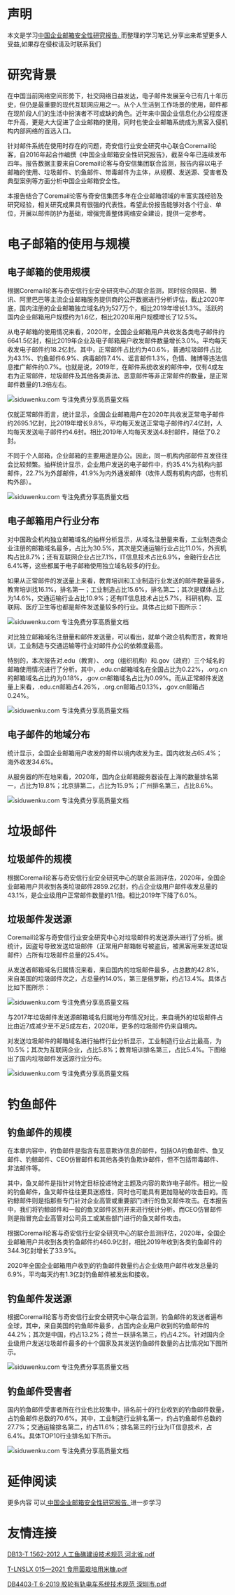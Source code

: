 # 声明 
本文是学习[中国企业邮箱安全性研究报告. ](https://siduwenku.com/view/55003?f=new_2023)而整理的学习笔记,分享出来希望更多人受益,如果存在侵权请及时联系我们
  
  
# 研究背景  
  
在中国当前网络空间形势下，社交网络日益发达，电子邮件发展至今已有几十年历史，但仍是最重要的现代互联网应用之一。从个人生活到工作场景的使用，邮件都在现阶段人们的生活中扮演者不可或缺的角色。近年来中国企业信息化办公程度逐年升高，更是大大促进了企业邮箱的使用，同时也使企业邮箱系统成为黑客入侵机构内部网络的首选入口。  
  
针对邮件系统在使用时存在的问题，奇安信行业安全研究中心联合Coremail论客，自2016年起合作编撰《中国企业邮箱安全性研究报告》，截至今年已连续发布四年。报告数据主要来自Coremail论客与奇安信集团联合监测，报告内容以电子邮箱的使用、垃圾邮件、钓鱼邮件、带毒邮件为主体，从规模、发送源、受害者及典型案例等方面分析中国企业邮箱安全性。  
  
本报告结合了Coremail论客与奇安信集团多年在企业邮箱领域的丰富实践经验及研究经验，相关研究成果具有很强的代表性。希望此份报告能够对各个行业、单位，开展以邮件防护为基础，增强完善整体网络安全建设，提供一定参考。  
  
# 电子邮箱的使用与规模  
  
## 电子邮箱的使用规模  
  
根据Coremail论客与奇安信行业安全研究中心的联合监测，同时综合网易、腾讯、阿里巴巴等主流企业邮箱服务提供商的公开数据进行分析评估，截止2020年底，国内注册的企业邮箱独立域名约为527万个，相比2019年增长1.3%。活跃的国内企业邮箱用户规模约为1.6亿，相比2020年用户规模增长了12.5%。  
  
从电子邮箱的使用情况来看，2020年，全国企业邮箱用户共收发各类电子邮件约6641.5亿封，相比2019年企业及电子邮箱用户收发邮件数量增长3.0%。平均每天收发电子邮件约18.2亿封。其中，正常邮件占比约为40.6%，普通垃圾邮件占比为43.1%、钓鱼邮件6.9%、病毒邮件7.4%、谣言邮件1.3%，色情、赌博等违法信息推广邮件约0.7%。也就是说，2019年，在邮件系统收发的邮件中，仅有4成左右为正常邮件，垃圾邮件及其他各类非法、恶意邮件等非正常邮件的数量，是正常邮件数量的1.3倍左右。  
  
![siduwenku.com 专注免费分享高质量文档](http://public.host.github5.com/media/3d31f7347f4f81c63064ca035890fa2a.png)  
  
仅就正常邮件而言，统计显示，全国企业邮箱用户在2020年共收发正常电子邮件约2695.1亿封，比2019年增长9.8%，平均每天发送正常电子邮件约7.4亿封，人均每天发送电子邮件约4.6封。相比2019年人均每天发送4.8封邮件，降低了0.2封。  
  
不同于个人邮箱，企业邮箱的主要用途是办公。因此，同一机构内部邮件互发往往会比较频繁。抽样统计显示，企业用户发送的电子邮件中，约35.4%为机构内部邮件，22.7%为外部邮件，41.9%为内外通发邮件（收件人既有机构内部，也有机构外部）。  
  
![siduwenku.com 专注免费分享高质量文档](http://public.host.github5.com/media/434c946286b3d4a27188a9a87f8a4769.png)  
  
## 电子邮箱用户行业分布  
  
对中国政企机构独立邮箱域名的抽样分析显示，从域名注册量来看，工业制造类企业注册的邮箱域名最多，占比为30.5%，其次是交通运输行业占比11.0%，外资机构占比8.7%；还有互联网企业占比7.1%，IT信息技术占比6.9%，金融行业占比6.4%等，这些都属于电子邮箱使用独立域名较多的行业。  
  
如果从正常邮件的发送量上来看，教育培训和工业制造行业发送的邮件数量最多，教育培训找16.1%，排名第一；工业制造占比15.6%，排名第二；其次是媒体占比为14.6%，交通运输行业占比10.9%；还有IT信息技术占比5.7%，科研机构、互联网、医疗卫生等也都是邮件发送量较多的行业。具体占比如下图所示：  
  
![siduwenku.com 专注免费分享高质量文档](http://public.host.github5.com/media/79d77f10b8590226ca9c5dd2fbc5d934.png)  
  
对比独立邮箱域名注册量和邮件发送量，可以看出，就单个政企机构而言，教育培训，工业制造与交通运输等行业对邮件办公的依赖度最高。  
  
特别的，本次报告对.edu（教育）、.org（组织机构）和.gov（政府）三个域名的邮箱使用情况进行了分析。其中，.edu.cn邮箱域名在全国占比为0.22%，.org.cn的邮箱域名占比约为0.18%，.gov.cn邮箱域名占比为0.09%。而从正常邮件发送量上来看，.edu.cn邮箱占4.26%，.org.cn邮箱占0.13%，.gov.cn邮箱占0.24%。  
  
![siduwenku.com 专注免费分享高质量文档](http://public.host.github5.com/media/c0b50701d90e9845e32c661e9317ed6f.png)  
  
## 电子邮件的地域分布  
  
统计显示，全国企业邮箱用户收发的邮件以境内收发为主。国内收发占65.4%；海外收发34.6%。  
  
从服务器的所在地来看，2020年，国内企业邮箱服务器设在上海的数量排名第一，占比为19.8%；北京排第二，占比为15.9%；广州排名第三，占比8.6%。  
  
![siduwenku.com 专注免费分享高质量文档](http://public.host.github5.com/media/bfa0231dc90df3ead0344ceedf9828af.png)  
  
# 垃圾邮件  
  
## 垃圾邮件的规模  
  
根据Coremail论客与奇安信行业安全研究中心的联合监测评估，2020年，全国企业邮箱用户共收到各类垃圾邮件2859.2亿封，约占企业级用户邮件收发总量的43.1%，是企业级用户正常邮件数量的1.1倍。相比2019年下降了6.0%。  
  
## 垃圾邮件发送源  
  
Coremail论客与奇安信行业安全研究中心对垃圾邮件的发送源头进行了分析。据统计，因盗号导致发送垃圾邮件（正常用户邮箱帐号被盗后，被黑客用来发送垃圾邮件）占所有垃圾邮件总量的25.4%。  
  
从发送者邮箱域名归属情况来看，来自国内的垃圾邮件最多，占总数的42.8%，来自美国的垃圾邮件次之，占总量约14.0%，第三是俄罗斯，约占13.4%。具体占比如下图所示：  
  
![siduwenku.com 专注免费分享高质量文档](http://public.host.github5.com/media/9a12e89af75989717efdaaed8f6bd76f.png)  
  
与2017年垃圾邮件发送源邮箱域名归属地分布情况对比，来自境外的垃圾邮件占比由近7成减少至不足5成左右，2020年，更多的垃圾邮件仍来自境内。  
  
对发送垃圾邮件的邮箱域名进行抽样行业分析显示，工业制造行业占比最高，为10.5%；其次为互联网企业，占比5.8%；教育培训排名第三，占比5.4%。下图给出了国内垃圾邮件发送源行业分布。  
  
![siduwenku.com 专注免费分享高质量文档](http://public.host.github5.com/media/009fd93168a26d5a1c851612209a6ae8.png)  
  
# 钓鱼邮件  
  
## 钓鱼邮件的规模  
  
在本章内容中，钓鱼邮件是指含有恶意欺诈信息的邮件，包括OA钓鱼邮件、鱼叉邮件、钓鲸邮件、CEO仿冒邮件和其他各类钓鱼欺诈邮件，但不包括带毒邮件、非法邮件等。  
  
其中，鱼叉邮件是指针对特定目标投递特定主题及内容的欺诈电子邮件。相比一般的钓鱼邮件，鱼叉邮件往往更具迷惑性，同时也可能具有更加隐秘的攻击目的。而钓鲸邮件则是指那些专门针对企业高管或重要部门进行的鱼叉邮件攻击。在本报告中，我们将钓鲸邮件和一般的鱼叉邮件区别开来进行统计分析。而CEO仿冒邮件则是指冒充企业高管对公司员工或某些部门进行的鱼叉邮件攻击。  
  
根据Coremail论客与奇安信行业安全研究中心的联合监测评估，2020年，全国企业邮箱用户共收到各类钓鱼邮件约460.9亿封，相比2019年收到各类钓鱼邮件的344.3亿封增长了33.9%。  
  
2020年全国企业邮箱用户收到的钓鱼邮件数量约占企业级用户邮件收发总量的6.9%，平均每天约有1.3亿封钓鱼邮件被发出和接收。  
  
## 钓鱼邮件发送源  
  
根据Coremail论客与奇安信行业安全研究中心联合监测，钓鱼邮件的发送者遍布全球，其中，来自美国的钓鱼邮件最多，占国内企业用户收到的钓鱼邮件的44.2%；其次是中国，约占13.2%；荷兰一跃排名第三，约占4.2%。针对国内企业级用户发送垃圾邮件最多的十个国家及其发送钓鱼邮件数量的占比情况如下图所示。  
  
![siduwenku.com 专注免费分享高质量文档](http://public.host.github5.com/media/0a4e4b6df4411804553fc2af3a337dc1.png)  
  
## 钓鱼邮件受害者  
  
国内钓鱼邮件受害者所在行业也比较集中，排名前十的行业收到的钓鱼邮件数量，占钓鱼邮件总数的70.6%。其中，工业制造行业排名第一，约占钓鱼邮件总数的27.7%；交通运输排名第二，约占11.6%；排名第三的行业为IT信息技术，占6.4%。具体TOP10行业排名如下所示。  
  
![siduwenku.com 专注免费分享高质量文档](http://public.host.github5.com/media/df5c619014f671afecbad8f47232bffa.png)  
  

# 延伸阅读 
 更多内容 可以[ 中国企业邮箱安全性研究报告. ](https://siduwenku.com/view/55003?f=2023)进一步学习

# 友情连接
[DB13-T 1562-2012 人工鱼礁建设技术规范 河北省.pdf](http://github5.com/view/50261?f=new)

[T-LNSLX 015—2021 食用菌栽培用米糠.pdf](http://github5.com/view/64441?f=new)

[DB4403-T 6-2019 胶轮有轨电车系统技术规范 深圳市.pdf](http://github5.com/view/35760?f=new)
